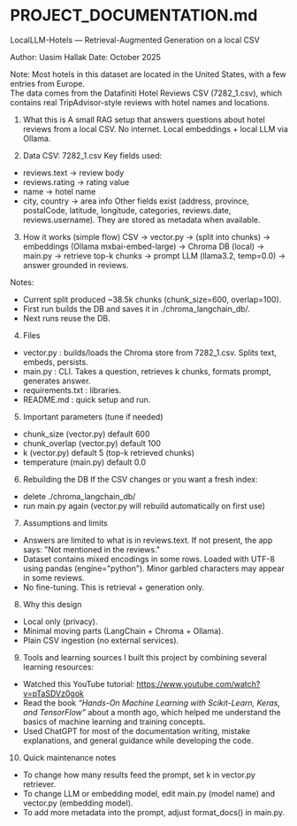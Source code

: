 # PROJECT_DOCUMENTATION.md
LocalLLM-Hotels — Retrieval-Augmented Generation on a local CSV

Author: Uasim Hallak
Date: October 2025

Note:
Most hotels in this dataset are located in the United States, with a few entries from Europe.  
The data comes from the Datafiniti Hotel Reviews CSV (7282_1.csv), which contains real TripAdvisor-style reviews with hotel names and locations.

1) What this is
A small RAG setup that answers questions about hotel reviews from a local CSV.
No internet. Local embeddings + local LLM via Ollama.

2) Data
CSV: 7282_1.csv
Key fields used:
- reviews.text   -> review body
- reviews.rating -> rating value
- name           -> hotel name
- city, country  -> area info
Other fields exist (address, province, postalCode, latitude, longitude, categories, reviews.date, reviews.username). They are stored as metadata when available.

3) How it works (simple flow)
CSV -> vector.py -> (split into chunks) -> embeddings (Ollama mxbai-embed-large) -> Chroma DB (local) -> main.py -> retrieve top-k chunks -> prompt LLM (llama3.2, temp=0.0) -> answer grounded in reviews.

Notes:
- Current split produced ~38.5k chunks (chunk_size=600, overlap=100).
- First run builds the DB and saves it in ./chroma_langchain_db/.
- Next runs reuse the DB.

4) Files
- vector.py  : builds/loads the Chroma store from 7282_1.csv. Splits text, embeds, persists.
- main.py    : CLI. Takes a question, retrieves k chunks, formats prompt, generates answer.
- requirements.txt : libraries.
- README.md  : quick setup and run.

5) Important parameters (tune if needed)
- chunk_size    (vector.py) default 600
- chunk_overlap (vector.py) default 100
- k             (vector.py) default 5 (top-k retrieved chunks)
- temperature   (main.py)   default 0.0

6) Rebuilding the DB
If the CSV changes or you want a fresh index:
- delete ./chroma_langchain_db/
- run main.py again (vector.py will rebuild automatically on first use)

7) Assumptions and limits
- Answers are limited to what is in reviews.text. If not present, the app says: "Not mentioned in the reviews."
- Dataset contains mixed encodings in some rows. Loaded with UTF-8 using pandas (engine="python"). Minor garbled characters may appear in some reviews.
- No fine-tuning. This is retrieval + generation only.

8) Why this design
- Local only (privacy).
- Minimal moving parts (LangChain + Chroma + Ollama).
- Plain CSV ingestion (no external services).

9) Tools and learning sources
I built this project by combining several learning resources:
- Watched this YouTube tutorial: https://www.youtube.com/watch?v=pTaSDVz0gok  
- Read the book *“Hands-On Machine Learning with Scikit-Learn, Keras, and TensorFlow”* about a month ago, which helped me understand the basics of machine learning and training concepts.  
- Used ChatGPT for most of the documentation writing, mistake explanations, and general guidance while developing the code.


10) Quick maintenance notes
- To change how many results feed the prompt, set k in vector.py retriever.
- To change LLM or embedding model, edit main.py (model name) and vector.py (embedding model).
- To add more metadata into the prompt, adjust format_docs() in main.py.
